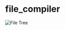file_compiler
=============

![File Tree](https://raw.github.com/chaslemley/file_compiler/master/Blank-17.jpg)
